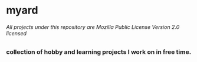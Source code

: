 # myard

###### All projects under this repository are Mozilla Public License Version 2.0 licensed

### collection of hobby and learning projects I work on in free time.
